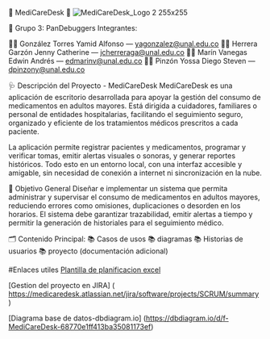 💊 MediCareDesk 💊
![MediCareDesk_Logo 2  255x255](https://github.com/user-attachments/assets/f5d515d8-c18c-4bd1-811d-70e71703f640)

👥 Grupo 3: PanDebuggers Integrantes:

🧑‍💻 González Torres Yamid Alfonso — yagonzalez@unal.edu.co 
👩‍💻 Herrera Garzón Jenny Catherine — jcherreraga@unal.edu.co 
🧑‍💻 Marín Vanegas Edwin Andrés — edmarinv@unal.edu.co 
🧑‍💻 Pinzón Yossa Diego Steven — dpinzony@unal.edu.co

🩺 Descripción del Proyecto - MediCareDesk
MediCareDesk es una aplicación de escritorio desarrollada para apoyar la gestión del consumo de medicamentos en adultos mayores. Está dirigida a cuidadores, familiares o personal de entidades hospitalarias, facilitando el seguimiento seguro, organizado y eficiente de los tratamientos médicos prescritos a cada paciente.

La aplicación permite registrar pacientes y medicamentos, programar y verificar tomas, emitir alertas visuales o sonoras, y generar reportes históricos. Todo esto en un entorno local, con una interfaz accesible y amigable, sin necesidad de conexión a internet ni sincronización en la nube.

🎯 Objetivo General
Diseñar e implementar un sistema que permita administrar y supervisar el consumo de medicamentos en adultos mayores, reduciendo errores como omisiones, duplicaciones o desorden en los horarios. El sistema debe garantizar trazabilidad, emitir alertas a tiempo y permitir la generación de historiales para el seguimiento médico.

🗂️ Contenido Principal: 
📚 Casos de usos 
📚 diagramas
📚 Historias de usuarios 
📚 proyecto (documentación adicional) 




#Enlaces utiles 
[Plantilla de planificacion excel](https://docs.google.com/spreadsheets/d/11U0Kp9dNbDXdJnveMGn7cTpx3nsPMucN0Af8zYZFcEo/edit?usp=sharing)

[Gestion del proyecto en JIRA] ( https://medicaredesk.atlassian.net/jira/software/projects/SCRUM/summary ) 

[Diagrama base de datos-dbdiagram.io] (https://dbdiagram.io/d/f-MediCareDesk-68770e1ff413ba35081173ef) 
